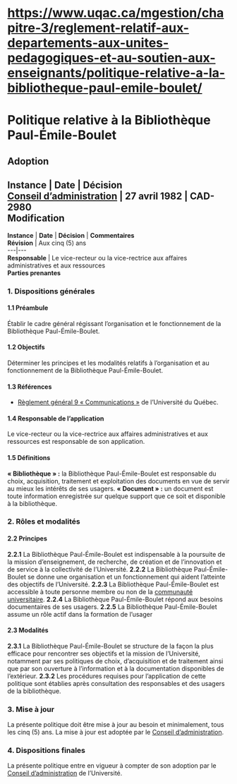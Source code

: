 # https://www.uqac.ca/mgestion/chapitre-3/reglement-relatif-aux-departements-aux-unites-pedagogiques-et-au-soutien-aux-enseignants/politique-relative-a-la-bibliotheque-paul-emile-boulet/

# Politique relative à la Bibliothèque Paul-Émile-Boulet
**Adoption**  
---  
**Instance** | **Date** | **Décision**  
[Conseil d’administration](https://www.uqac.ca/mgestion/chapitre-3/reglement-relatif-aux-departements-aux-unites-pedagogiques-et-au-soutien-aux-enseignants/politique-relative-a-la-bibliotheque-paul-emile-boulet/<https:/www.uqac.ca/mgestion/lexique/conseil-dadministration/>) | 27 avril 1982 | CAD-2980  
**Modification**  
---  
**Instance** | **Date** | **Décision** | **Commentaires**  
**Révision** | Aux cinq (5) ans  
---|---  
**Responsable** | Le vice-recteur ou la vice-rectrice aux affaires administratives et aux ressources  
**Parties prenantes**  
### 1. Dispositions générales
#### 1.1 Préambule
Établir le cadre général régissant l’organisation et le fonctionnement de la Bibliothèque Paul-Émile-Boulet.
####  1.2 Objectifs
Déterminer les principes et les modalités relatifs à l’organisation et au fonctionnement de la Bibliothèque Paul-Émile-Boulet.
#### 1.3 Références
  * [Règlement général 9 « Communications »](https://www.uqac.ca/mgestion/chapitre-3/reglement-relatif-aux-departements-aux-unites-pedagogiques-et-au-soutien-aux-enseignants/politique-relative-a-la-bibliotheque-paul-emile-boulet/<https:/reseau.uquebec.ca/fr/system/files/documents/Secretariat_general/reglements_generaux/regle_9.pdf>) de l’Université du Québec.


#### 1.4 Responsable de l’application
Le vice-recteur ou la vice-rectrice aux affaires administratives et aux ressources est responsable de son application.
#### 1.5 Définitions
**« Bibliothèque » :** la Bibliothèque Paul-Émile-Boulet est responsable du choix, acquisition, traitement et exploitation des documents en vue de servir au mieux les intérêts de ses usagers.
**« Document » :** un document est toute information enregistrée sur quelque support que ce soit et disponible à la bibliothèque.
### 2. Rôles et modalités
#### 2.2 Principes
**2.2.1** La Bibliothèque Paul-Émile-Boulet est indispensable à la poursuite de la mission d’enseignement, de recherche, de création et de l’innovation et de service à la collectivité de l’Université.
**2.2.2** La Bibliothèque Paul-Émile-Boulet se donne une organisation et un fonctionnement qui aident l’atteinte des objectifs de l’Université.
**2.2.3** La Bibliothèque Paul-Émile-Boulet est accessible à toute personne membre ou non de la [communauté universitaire](https://www.uqac.ca/mgestion/chapitre-3/reglement-relatif-aux-departements-aux-unites-pedagogiques-et-au-soutien-aux-enseignants/politique-relative-a-la-bibliotheque-paul-emile-boulet/<https:/www.uqac.ca/mgestion/lexique/communaute-universitaire/>).
**2.2.4** La Bibliothèque Paul-Émile-Boulet répond aux besoins documentaires de ses usagers.
**2.2.5** La Bibliothèque Paul-Émile-Boulet assume un rôle actif dans la formation de l’usager
#### 2.3 Modalités
**2.3.1** La Bibliothèque Paul-Émile-Boulet se structure de la façon la plus efficace pour rencontrer ses objectifs et la mission de l’Université, notamment par ses politiques de choix, d’acquisition et de traitement ainsi que par son ouverture à l’information et à la documentation disponibles de l’extérieur.
**2.3.2** Les procédures requises pour l’application de cette politique sont établies après consultation des responsables et des usagers de la bibliothèque.
### 3. Mise à jour
La présente politique doit être mise à jour au besoin et minimalement, tous les cinq (5) ans. La mise à jour est adoptée par le [Conseil d’administration](https://www.uqac.ca/mgestion/chapitre-3/reglement-relatif-aux-departements-aux-unites-pedagogiques-et-au-soutien-aux-enseignants/politique-relative-a-la-bibliotheque-paul-emile-boulet/<https:/www.uqac.ca/mgestion/lexique/conseil-dadministration/>).
### 4. Dispositions finales
La présente politique entre en vigueur à compter de son adoption par le [Conseil d’administration](https://www.uqac.ca/mgestion/chapitre-3/reglement-relatif-aux-departements-aux-unites-pedagogiques-et-au-soutien-aux-enseignants/politique-relative-a-la-bibliotheque-paul-emile-boulet/<https:/www.uqac.ca/mgestion/lexique/conseil-dadministration/>) de l’Université.
